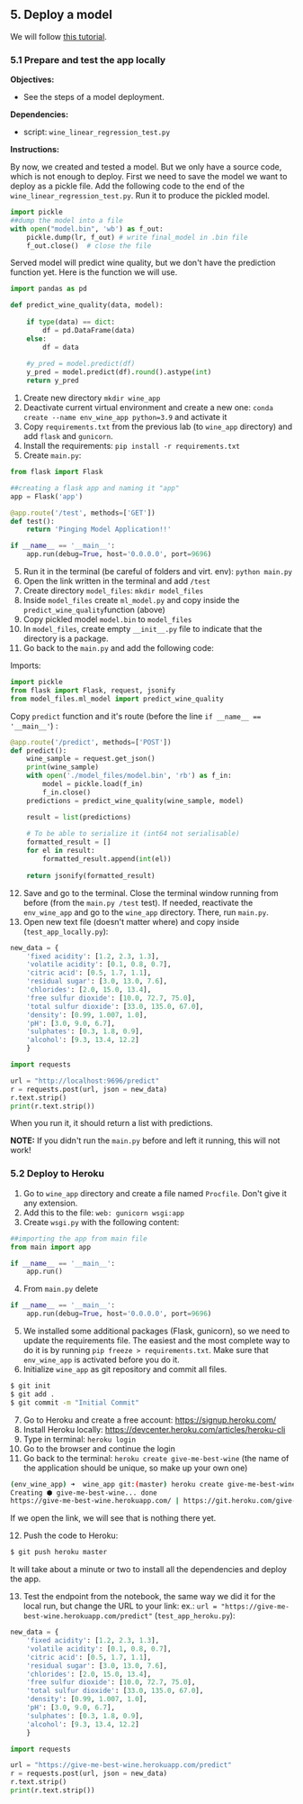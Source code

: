 ## 5. Deploy a model

We will follow [this tutorial](https://www.freecodecamp.org/news/end-to-end-machine-learning-project-turorial/).

### 5.1 Prepare and test the app locally

**Objectives:**

- See the steps of a model deployment.

**Dependencies:**

- script: `wine_linear_regression_test.py`

**Instructions:**

By now, we created and tested a model. But we only have a source code, which is not enough to deploy. First we need to save the model we want to deploy as a pickle file. Add the following code to the end of the `wine_linear_regression_test.py`. Run it to produce the pickled model.

``` python
import pickle
##dump the model into a file
with open("model.bin", 'wb') as f_out:
    pickle.dump(lr, f_out) # write final_model in .bin file
    f_out.close()  # close the file
```

Served model will predict wine quality, but we don't have the prediction function yet. Here is the function we will use.

``` python
import pandas as pd

def predict_wine_quality(data, model):
    
    if type(data) == dict:
        df = pd.DataFrame(data)
    else:
        df = data
    
    #y_pred = model.predict(df)
    y_pred = model.predict(df).round().astype(int)
    return y_pred
```

1. Create new directory `mkdir wine_app`
2. Deactivate current virtual environment and create a new one: `conda create --name env_wine_app python=3.9` and activate it 
3. Copy `requirements.txt` from the previous lab (to `wine_app` directory) and add `flask` and `gunicorn`.
4. Install the requirements: `pip install -r requirements.txt`
4. Create `main.py`:

```python
from flask import Flask

##creating a flask app and naming it "app"
app = Flask('app')

@app.route('/test', methods=['GET'])
def test():
    return 'Pinging Model Application!!'

if __name__ == '__main__':
    app.run(debug=True, host='0.0.0.0', port=9696)
```

5. Run it in the terminal (be careful of folders and virt. env): `python main.py`
6. Open the link written in the terminal and add `/test`
7. Create directory `model_files`: `mkdir model_files`
8. Inside `model_files` create `ml_model.py` and copy inside the `predict_wine_quality`function (above) 
9. Copy pickled model `model.bin` to `model_files`
10. In `model_files`, create empty `__init__.py` file to indicate that the directory is a package.
11. Go back to the `main.py` and add the following code:

Imports:
```python
import pickle
from flask import Flask, request, jsonify
from model_files.ml_model import predict_wine_quality
```

Copy `predict` function and it's route (before the line `if __name__ == '__main__'`) :

```python
@app.route('/predict', methods=['POST'])
def predict():
    wine_sample = request.get_json()
    print(wine_sample)
    with open('./model_files/model.bin', 'rb') as f_in:
        model = pickle.load(f_in)
        f_in.close()
    predictions = predict_wine_quality(wine_sample, model)

    result = list(predictions)
    
    # To be able to serialize it (int64 not serialisable)
    formatted_result = []
    for el in result:
        formatted_result.append(int(el))
        
    return jsonify(formatted_result)
```

12. Save and go to the terminal. Close the terminal window running from before (from the `main.py /test` test). If needed, reactivate the `env_wine_app` and go to the  `wine_app` directory. There, run `main.py`.
13. Open new text file (doesn't matter where) and copy inside (`test_app_locally.py`):

```python
new_data = {
    'fixed acidity': [1.2, 2.3, 1.3],
    'volatile acidity': [0.1, 0.8, 0.7],
    'citric acid': [0.5, 1.7, 1.1],
    'residual sugar': [3.0, 13.0, 7.6],
    'chlorides': [2.0, 15.0, 13.4],
    'free sulfur dioxide': [10.0, 72.7, 75.0],
    'total sulfur dioxide': [33.0, 135.0, 67.0],
    'density': [0.99, 1.007, 1.0],
    'pH': [3.0, 9.0, 6.7],
    'sulphates': [0.3, 1.8, 0.9],
    'alcohol': [9.3, 13.4, 12.2]
    }

import requests

url = "http://localhost:9696/predict"
r = requests.post(url, json = new_data)
r.text.strip()
print(r.text.strip())
```

When you run it, it should return a list with predictions.

**NOTE:** If you didn't run the `main.py` before and left it running, this will not work!

### 5.2 Deploy to Heroku

1. Go to `wine_app` directory and create a file named `Procfile`. Don't give it any extension.
2. Add this to the file: `web: gunicorn wsgi:app`
3. Create `wsgi.py` with the following content: 

```python
##importing the app from main file
from main import app

if __name__ == '__main__': 
    app.run()
```

4. From `main.py` delete

```python
if __name__ == '__main__':
    app.run(debug=True, host='0.0.0.0', port=9696)
```

5. We installed some additional packages (Flask, gunicorn), so we need to update the requirements file. The easiest and the most complete way to do it is by running `pip freeze > requirements.txt`. Make sure that `env_wine_app` is activated before you do it.
6. Initialize `wine_app` as git repository and commit all files.

```bash
$ git init 
$ git add .
$ git commit -m "Initial Commit"
```

7. Go to Heroku and create a free account: https://signup.heroku.com/
8. Install Heroku locally: https://devcenter.heroku.com/articles/heroku-cli
9. Type in terminal: `heroku login`
10. Go to the browser and continue the login
11. Go back to the terminal: `heroku create give-me-best-wine` (the name of the application should be unique, so make up your own one)

```bash
(env_wine_app) ➜  wine_app git:(master) heroku create give-me-best-wine
Creating ⬢ give-me-best-wine... done
https://give-me-best-wine.herokuapp.com/ | https://git.heroku.com/give-me-best-wine.git
```

If we open the link, we will see that is nothing there yet.

12. Push the code to Heroku:

```bash
$ git push heroku master
```

It will take about a minute or two to install all the dependencies and deploy the app.

13. Test the endpoint from the notebook, the same way we did it for the local run, but change the URL to your link:
ex.: `url = "https://give-me-best-wine.herokuapp.com/predict"`
(`test_app_heroku.py`):

```python
new_data = {
    'fixed acidity': [1.2, 2.3, 1.3],
    'volatile acidity': [0.1, 0.8, 0.7],
    'citric acid': [0.5, 1.7, 1.1],
    'residual sugar': [3.0, 13.0, 7.6],
    'chlorides': [2.0, 15.0, 13.4],
    'free sulfur dioxide': [10.0, 72.7, 75.0],
    'total sulfur dioxide': [33.0, 135.0, 67.0],
    'density': [0.99, 1.007, 1.0],
    'pH': [3.0, 9.0, 6.7],
    'sulphates': [0.3, 1.8, 0.9],
    'alcohol': [9.3, 13.4, 12.2]
    }

import requests

url = "https://give-me-best-wine.herokuapp.com/predict"
r = requests.post(url, json = new_data)
r.text.strip()
print(r.text.strip())
```
